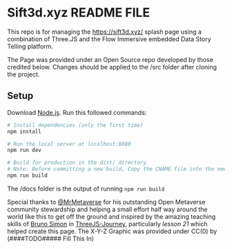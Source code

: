 

# Sift3d.xyz README FILE

This repo is for managing the https://sift3d.xyz/ splash page using a combination of Three.JS and the Flow Immersive embedded Data Story Telling platform. 

The Page was provided under an Open Source repo developed by those credited below. Changes should be applied to the /src folder after cloning the project.


## Setup
Download [Node.js](https://nodejs.org/en/download/).
Run this followed commands:

``` bash
# Install dependencies (only the first time)
npm install

# Run the local server at localhost:8080
npm run dev

# Build for production in the dist/ directory
# Note: Before committing a new build, Copy the CNAME file into the new builds /docs folder 
npm run build


```

The /docs folder is the output of running `npm run build` 

Special thanks to [@MrMetaverse](https://alton.tech/) for his outstanding Open Metaverse community stewardship and helping a small effort half way around the world like this to get off the ground and inspired by the amazing teaching skills of [Bruno Simon](https://bruno-simon.com/) in [ThreeJS-Journey](https://threejs-journey.com/), particularly _lesson 21_ which helped create this page. The X-Y-Z Graphic was provided under CC(0) by (####TODO##### Fill This In) 








